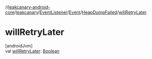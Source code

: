 //[leakcanary-android-core](../../../../../index.md)/[leakcanary](../../../index.md)/[EventListener](../../index.md)/[Event](../index.md)/[HeapDumpFailed](index.md)/[willRetryLater](will-retry-later.md)

# willRetryLater

[androidJvm]\
val [willRetryLater](will-retry-later.md): [Boolean](https://kotlinlang.org/api/latest/jvm/stdlib/kotlin/-boolean/index.html)
